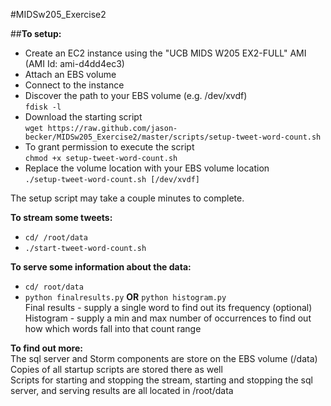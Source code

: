 #MIDSw205_Exercise2

##__To setup:__  
- Create an EC2 instance using the "UCB MIDS W205 EX2-FULL" AMI (AMI Id: ami-d4dd4ec3)  
- Attach an EBS volume  
- Connect to the instance  
- Discover the path to your EBS volume (e.g. /dev/xvdf)  
	`fdisk -l`  
- Download the starting script  
	`wget https://raw.github.com/jason-becker/MIDSw205_Exercise2/master/scripts/setup-tweet-word-count.sh`  
- To grant permission to execute the script  
	`chmod +x setup-tweet-word-count.sh`  
- Replace the volume location with your EBS volume location  
	`./setup-tweet-word-count.sh [/dev/xvdf]`  

The setup script may take a couple minutes to complete.  

__To stream some tweets:__
- `cd/ /root/data`  
- `./start-tweet-word-count.sh`

__To serve some information about the data:__  
- `cd/ root/data`  
- `python finalresults.py` __OR__ `python histogram.py`  
Final results - supply a single word to find out its frequency (optional)  
Histogram - supply a min and max number of occurrences to find out how which words fall into that count range  

__To find out more:__  
The sql server and Storm components are store on the EBS volume (/data)  
Copies of all startup scripts are stored there as well  
Scripts for starting and stopping the stream, starting and stopping the sql server, and serving results are all located in /root/data  
